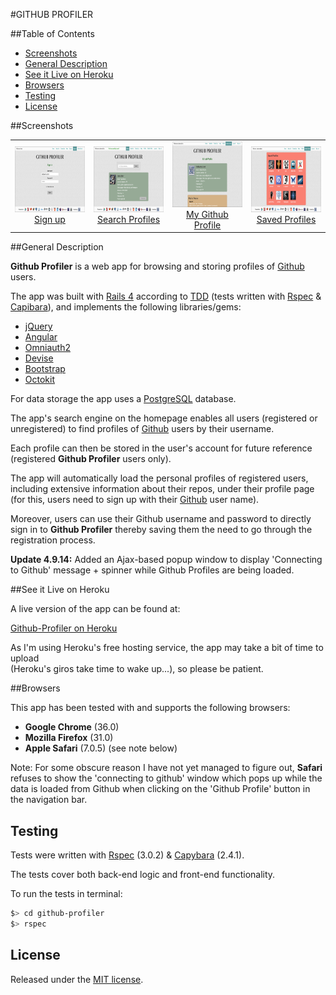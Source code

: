 #GITHUB PROFILER 

##Table of Contents

* [Screenshots](#screenshots)
* [General Description](#general-description)
* [See it Live on Heroku](#see-it-live-on-heroku)
* [Browsers](#browsers)
* [Testing](#testing)
* [License](#license)


##Screenshots

<table>
	<tr>
		<td align="center" width=25% >
			<a href="https://raw.githubusercontent.com/nadavmatalon/github-profiler/master/app/assets/images/app_screenshot_1.png">
				<img src="app/assets/images/app_screenshot_1.png" height="105px" />
				Sign up
			</a>
		</td>
		<td align="center" width=25% >
			<a href="https://raw.githubusercontent.com/nadavmatalon/github-profiler/master/app/assets/images/app_screenshot_2.png">
				<img src="app/assets/images/app_screenshot_2.png" height="105px" />
				Search Profiles
			</a>
		</td>
		<td align="center" width=25% >
			<a href="https://raw.githubusercontent.com/nadavmatalon/github-profiler/master/app/assets/images/app_screenshot_3.png">
				<img src="app/assets/images/app_screenshot_3.png" height="105px" />
				My Github Profile
			</a>
		</td>
		<td align="center" width=25% >
			<a href="https://raw.githubusercontent.com/nadavmatalon/github-profiler/master/app/assets/images/app_screenshot_4.png">
				<img src="app/assets/images/app_screenshot_4.png" height="105px" />
				Saved Profiles
			</a>
		</td>
	</tr>
</table>


##General Description

__Github Profiler__ is a web app for browsing and storing profiles of 
[Github](http://www.github.com) users.

The app was built with [Rails 4](http://rubyonrails.org) 
according to [TDD](http://en.wikipedia.org/wiki/Test-driven_development) 
(tests written with [Rspec](http://rspec.info) 
&amp; [Capibara](https://github.com/jnicklas/capybara)), 
and implements the following libraries/gems:

* [jQuery](http://jquery.com)
* [Angular](https://angularjs.org)
* [Omniauth2](https://github.com/intridea/omniauth)
* [Devise](https://github.com/plataformatec/devise)
* [Bootstrap](http://getbootstrap.com)
* [Octokit](https://github.com/octokit/octokit.rb)

For data storage the app uses a [PostgreSQL](http://www.postgresql.org) database.

The app's search engine on the homepage enables all users (registered or 
unregistered) to find profiles of [Github]() 
users by their username.

Each profile can then be stored in the user's account for future reference (registered
__Github Profiler__ users only). 

The app will automatically load the personal profiles of registered users,
including extensive information about their repos, under their profile page
(for this, users need to sign up with their [Github](http://www.github.com) 
user name).

Moreover, users can use their Github username and password to directly sign in to
__Github Profiler__ thereby saving them the need to go through
the registration process.

__Update 4.9.14:__ Added an Ajax-based popup window to display 'Connecting to Github' 
message + spinner while Github Profiles are being loaded.


##See it Live on Heroku

A live version of the app can be found at:

[Github-Profiler on Heroku](http://github-profiler.herokuapp.com)

As I'm using Heroku's free hosting service, the app may take a bit of time to upload<br/>
(Heroku's giros take time to wake up...), so please be patient.


##Browsers

 This app has been tested with and supports the following browsers:

* __Google Chrome__ (36.0)
* __Mozilla Firefox__ (31.0)
* __Apple Safari__ (7.0.5) (see note below)

Note: For some obscure reason I have not yet managed to figure out, __Safari__ refuses to 
show the 'connecting to github' window which pops up while the data is loaded from Github 
when clicking on the 'Github Profile' button in the navigation bar.


##  Testing

Tests were written with [Rspec](http://rspec.info) (3.0.2) &amp; 
[Capybara](https://github.com/jnicklas/capybara) (2.4.1).

The tests cover both back-end logic and front-end functionality.

To run the tests in terminal: 

```bash
$> cd github-profiler
$> rspec
```

##  License

<p>Released under the <a href="http://www.opensource.org/licenses/MIT">MIT license</a>.</p>

